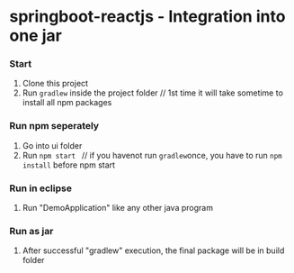 # springboot-reactjs - Integration into one jar

### Start
1. Clone this project
2. Run ``` gradlew ``` inside the project folder  // 1st time it will take sometime to install all npm packages


### Run npm seperately
1. Go into ui folder
2. Run ```npm start ``` // if you havenot run ```gradlew```once, you have to run ``` npm install ``` before npm start

### Run in eclipse
1. Run "DemoApplication" like any other java program

### Run as jar
1. After successful "gradlew" execution, the final package will be in build folder
